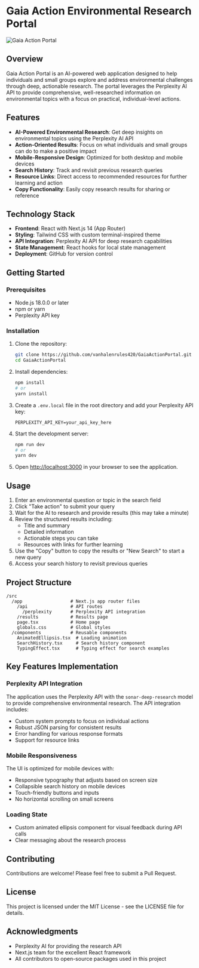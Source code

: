 # Gaia Action Environmental Research Portal

![Gaia Action Portal](https://i.imgur.com/8JXdBsL.png)

## Overview

Gaia Action Portal is an AI-powered web application designed to help individuals and small groups explore and address environmental challenges through deep, actionable research. The portal leverages the Perplexity AI API to provide comprehensive, well-researched information on environmental topics with a focus on practical, individual-level actions.

## Features

- **AI-Powered Environmental Research**: Get deep insights on environmental topics using the Perplexity AI API
- **Action-Oriented Results**: Focus on what individuals and small groups can do to make a positive impact
- **Mobile-Responsive Design**: Optimized for both desktop and mobile devices
- **Search History**: Track and revisit previous research queries
- **Resource Links**: Direct access to recommended resources for further learning and action
- **Copy Functionality**: Easily copy research results for sharing or reference

## Technology Stack

- **Frontend**: React with Next.js 14 (App Router)
- **Styling**: Tailwind CSS with custom terminal-inspired theme
- **API Integration**: Perplexity AI API for deep research capabilities
- **State Management**: React hooks for local state management
- **Deployment**: GitHub for version control

## Getting Started

### Prerequisites

- Node.js 18.0.0 or later
- npm or yarn
- Perplexity API key

### Installation

1. Clone the repository:
   ```bash
   git clone https://github.com/vanhalenrules420/GaiaActionPortal.git
   cd GaiaActionPortal
   ```

2. Install dependencies:
   ```bash
   npm install
   # or
   yarn install
   ```

3. Create a `.env.local` file in the root directory and add your Perplexity API key:
   ```
   PERPLEXITY_API_KEY=your_api_key_here
   ```

4. Start the development server:
   ```bash
   npm run dev
   # or
   yarn dev
   ```

5. Open [http://localhost:3000](http://localhost:3000) in your browser to see the application.

## Usage

1. Enter an environmental question or topic in the search field
2. Click "Take action" to submit your query
3. Wait for the AI to research and provide results (this may take a minute)
4. Review the structured results including:
   - Title and summary
   - Detailed information
   - Actionable steps you can take
   - Resources with links for further learning
5. Use the "Copy" button to copy the results or "New Search" to start a new query
6. Access your search history to revisit previous queries

## Project Structure

```
/src
  /app                  # Next.js app router files
    /api                # API routes
      /perplexity       # Perplexity API integration
    /results            # Results page
    page.tsx            # Home page
    globals.css         # Global styles
  /components           # Reusable components
    AnimatedEllipsis.tsx  # Loading animation
    SearchHistory.tsx     # Search history component
    TypingEffect.tsx      # Typing effect for search examples
```

## Key Features Implementation

### Perplexity API Integration

The application uses the Perplexity API with the `sonar-deep-research` model to provide comprehensive environmental research. The API integration includes:

- Custom system prompts to focus on individual actions
- Robust JSON parsing for consistent results
- Error handling for various response formats
- Support for resource links

### Mobile Responsiveness

The UI is optimized for mobile devices with:

- Responsive typography that adjusts based on screen size
- Collapsible search history on mobile devices
- Touch-friendly buttons and inputs
- No horizontal scrolling on small screens

### Loading State

- Custom animated ellipsis component for visual feedback during API calls
- Clear messaging about the research process

## Contributing

Contributions are welcome! Please feel free to submit a Pull Request.

## License

This project is licensed under the MIT License - see the LICENSE file for details.

## Acknowledgments

- Perplexity AI for providing the research API
- Next.js team for the excellent React framework
- All contributors to open-source packages used in this project